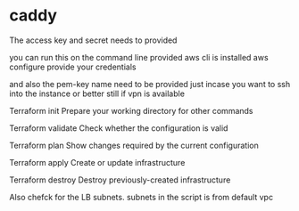 # caddy


The access key and secret needs to provided

you can run this on the command line provided aws cli is installed
aws configure
provide your credentials

and also the pem-key name need to be provided just incase you want to ssh into the instance
 or better still if vpn is available
 
 
 Terraform init          Prepare your working directory for other commands
 
 Terraform validate      Check whether the configuration is valid
 
 Terraform plan          Show changes required by the current configuration
 
 Terraform apply         Create or update infrastructure
 
 Terraform destroy       Destroy previously-created infrastructure
 
 
 Also chefck for the LB subnets. subnets in the script is from default vpc
